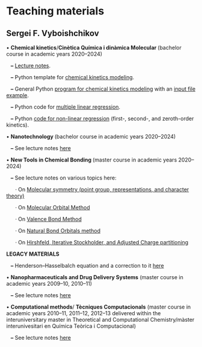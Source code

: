 # Teaching materials
## Sergei F. Vyboishchikov

<p>&bull;&nbsp;<b>Chemical kinetics</b>/<b>Cin&egrave;tica Qu&iacute;mica i din&agravemica Molecular </b>(bachelor course in academic years 2020&ndash;2024)</p>
<p>&nbsp;&nbsp; <b>&ndash;</b> <a href="http://github.com/vyboishchikov/Teaching_Materials/blob/KINETICS/Lecture-Notes.pdf">Lecture notes</a>.</p>
<p>&nbsp;&nbsp; <b>&ndash;</b> Python template for <a href="http://github.com/vyboishchikov/Teaching_Materials/blob/KINETICS/Modeling.py">chemical kinetics modeling</a>.
<p>&nbsp;&nbsp; <b>&ndash;</b> General Python <a href="http://github.com/vyboishchikov/Teaching_Materials/blob/KINETICS/Kinetics.py">program for chemical kinetics modeling</a> with an <a href="http://github.com/vyboishchikov/Teaching_Materials/blob/KINETICS/input.inp">input file example</a>.
</p><p>&nbsp;&nbsp; <b>&ndash;</b> Python code for <a href="http://github.com/vyboishchikov/Teaching_Materials/blob/KINETICS/multilinear-regression.py">multiple linear regression</a>.</p>
</p><p>&nbsp;&nbsp; <b>&ndash;</b> Python <a href="http://github.com/vyboishchikov/Teaching_Materials/blob/KINETICS/Non-Linear-regression.py">code for non-linear regression</a> (first-, second-, and zeroth-order kinetics).</p>
<p>&bull;&nbsp;<b>Nanotechnology </b>(bachelor course in academic years 2020&ndash;2024)</p>
<p>&nbsp;&nbsp; <b>&ndash;</b> See lecture notes <a href="http://github.com/vyboishchikov/Teaching_Materials/blob/NANOTECHNOLOGY/Nano-lectures.pdf">here</a></p>
<p>&bull;&nbsp;<b>New Tools in Chemical Bonding </b>(master course in academic years 2020&ndash;2024)</p>
<p>&nbsp;&nbsp; <b>&ndash;</b> See lecture notes on various topics here:</p>
<p>&nbsp;&nbsp;&nbsp;&nbsp;&nbsp; &middot; On <a href="http://github.com/vyboishchikov/Teaching_Materials/blob/NEW-TOOLS/Symmetry.pdf">Molecular symmetry (point group, representations, and character theory)</a></p>
<p>&nbsp;&nbsp;&nbsp;&nbsp;&nbsp; &middot; On <a href="http://github.com/vyboishchikov/Teaching_Materials/blob/NEW-TOOLS/MO.pdf">Molecular Orbital Method</a></p>
<p>&nbsp;&nbsp;&nbsp;&nbsp;&nbsp; &middot; On <a href="http://github.com/vyboishchikov/Teaching_Materials/blob/NEW-TOOLS/VB.pdf">Valence Bond Method</a></p>
<p>&nbsp;&nbsp;&nbsp;&nbsp;&nbsp; &middot; On <a href="http://github.com/vyboishchikov/Teaching_Materials/blob/NEW-TOOLS/NBO.pdf">Natural Bond Orbitals method</a></p>
<p>&nbsp;&nbsp;&nbsp;&nbsp;&nbsp; &middot; On <a href="http://github.com/vyboishchikov/Teaching_Materials/blob/NEW-TOOLS/HirshfeldACP.pdf">Hirshfeld, Iterative Stockholder, and Adjusted Charge partitioning</a></p>
<b>LEGACY MATERIALS</b>
<p>&nbsp;&nbsp; <b>&ndash;</b> Henderson&ndash;Hasselbalch equation and a correction to it <a href="http://github.com/vyboishchikov/Teaching_Materials/blob/QUIMICA/Henderson-Hasselbalch.pdf">here</a></p>
<p>&bull;&nbsp;<b>Nanopharmaceuticals and Drug Delivery Systems</b> (master course in academic years 2009&ndash;10, 2010&ndash;11)</p>
<p>&nbsp;&nbsp; <b>&ndash;</b> See lecture notes <a href="http://github.com/vyboishchikov/Teaching_Materials/blob/NANOPHARMA/Nanopharma-Notes.pdf">here</a></p>
<p>&bull;&nbsp;<b>Computational methods</b>/ <b>T&egrave;cniques Computacionals</b> (master course in academic years 2010&ndash;11, 2011&ndash;12, 2012&ndash;13 delivered
within the interuniversitary master in Theoretical and Computational
Chemistry/m&agrave;ster interunivesitari en Qu&iacute;mica Te&ograve;rica i Computacional)</p>
<p>&nbsp;&nbsp; <b>&ndash;</b> See lecture notes <a href="http://github.com/vyboishchikov/Teaching_Materials/blob/PROGRA">here</a></p>
</div>
</body>
